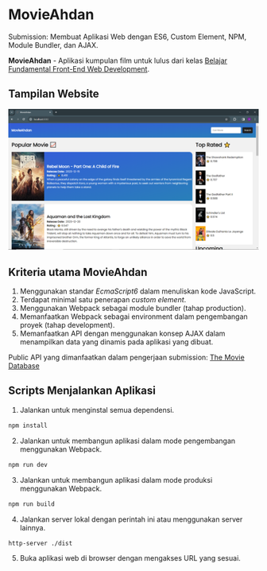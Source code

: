 # MovieAhdan

Submission: Membuat Aplikasi Web dengan ES6, Custom Element, NPM, Module Bundler, dan AJAX.

**MovieAhdan** - Aplikasi kumpulan film untuk lulus dari kelas [Belajar Fundamental Front-End Web Development](https://www.dicoding.com/academies/163).

## Tampilan Website

![Screencapture](./src/assets/screen.png)

## Kriteria utama MovieAhdan

1. Menggunakan standar _EcmaScript6_ dalam menuliskan kode JavaScript.
2. Terdapat minimal satu penerapan _custom element_.
3. Menggunakan Webpack sebagai module bundler (tahap production).
4. Memanfaatkan Webpack sebagai environment dalam pengembangan proyek (tahap development).
5. Memanfaatkan API dengan menggunakan konsep AJAX dalam menampilkan data yang dinamis pada aplikasi yang dibuat.

Public API yang dimanfaatkan dalam pengerjaan submission: [The Movie Database](https://developer.themoviedb.org/docs)

## Scripts Menjalankan Aplikasi

1. Jalankan untuk menginstal semua dependensi.
   
  ```bash
  npm install
  ```

2. Jalankan untuk membangun aplikasi dalam mode pengembangan menggunakan Webpack.

  ```bash
  npm run dev
  ```

3. Jalankan untuk membangun aplikasi dalam mode produksi menggunakan Webpack.

  ```bash
  npm run build
  ```

4. Jalankan server lokal dengan perintah ini atau menggunakan server lainnya.

  ```bash
  http-server ./dist
  ```

5. Buka aplikasi web di browser dengan mengakses URL yang sesuai.
